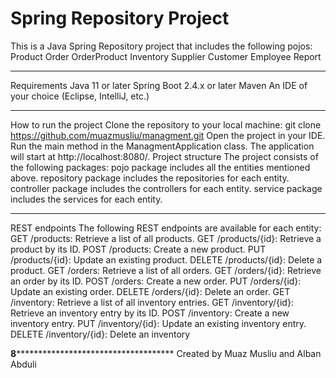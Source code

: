 # Spring Repository Project
This is a Java Spring Repository project that includes the following pojos:
Product
Order
OrderProduct
Inventory
Supplier
Customer
Employee
Report

*******************************************************************************************************
Requirements
Java 11 or later
Spring Boot 2.4.x or later
Maven
An IDE of your choice (Eclipse, IntelliJ, etc.)

*******************************************************************************************************
How to run the project
Clone the repository to your local machine: git clone https://github.com/muazmusliu/managment.git
Open the project in your IDE.
Run the main method in the ManagmentApplication class.
The application will start at http://localhost:8080/.
Project structure
The project consists of the following packages:
pojo package includes all the entities mentioned above.
repository package includes the repositories for each entity.
controller package includes the controllers for each entity.
service package includes the services for each entity.

******************************************************************************************************
REST endpoints
The following REST endpoints are available for each entity:
GET /products: Retrieve a list of all products.
GET /products/{id}: Retrieve a product by its ID.
POST /products: Create a new product.
PUT /products/{id}: Update an existing product.
DELETE /products/{id}: Delete a product.
GET /orders: Retrieve a list of all orders.
GET /orders/{id}: Retrieve an order by its ID.
POST /orders: Create a new order.
PUT /orders/{id}: Update an existing order.
DELETE /orders/{id}: Delete an order.
GET /inventory: Retrieve a list of all inventory entries.
GET /inventory/{id}: Retrieve an inventory entry by its ID.
POST /inventory: Create a new inventory entry.
PUT /inventory/{id}: Update an existing inventory entry.
DELETE /inventory/{id}: Delete an inventory

**********************************8**********************************************************************
Created by Muaz Musliu and Alban Abduli
